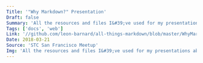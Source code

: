 ```yaml
---
Title: '"Why Markdown?" Presentation'
Draft: false
Summary: 'All the resources and files I&#39;ve used for my presentations about Markdown - leon-barnard/all-things-markdown'
Tags: ['docs', 'web']
Link: '//github.com/leon-barnard/all-things-markdown/blob/master/WhyMarkdown-STC.pdf'
Date: 2018-03-21
Source: 'STC San Francisco Meetup'
Img: 'All the resources and files I&#39;ve used for my presentations about Markdown - leon-barnard/all-things-markdown'
---
```

